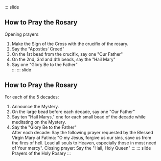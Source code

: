 ::: slide
## How to Pray the Rosary
Opening prayers:  
1. Make the Sign of the Cross with the crucifix of the rosary.  
2. Say the "Apostles' Creed"  
3. On the 1st bead from the crucifix, say one "Our Father"  
4. On the 2nd, 3rd and 4th beads, say the "Hail Mary"  
5. Say one "Glory Be to the Father"  
:::
::: slide
## How to Pray the Rosary
For each of the 5 decades:
1. Announce the Mystery.
2. On the large bead before each decade, say one "Our Father"
3. Say ten "Hail Marys," one for each small bead of the decade while meditating on the Mystery.
4. Say the "Glory Be to the Father"  
After each decade:
Say the following prayer requested by the Blessed Virgin Mary at Fatima: "O my Jesus, forgive us our sins, save us from the fires of hell. Lead all souls to Heaven, especially those in most need of Your mercy".
Closing prayer:
Say the "Hail, Holy Queen"
:::
::: slide
Prayers of the Holy Rosary
:::
